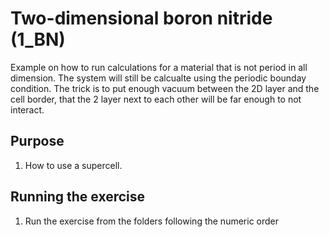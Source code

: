 # Two-dimensional boron nitride (1_BN)
Example on how to run calculations for a material that is not period in all dimension.
The system will still be calcualte using the periodic bounday condition.
The trick is to put enough vacuum between the 2D layer and the cell border, 
that the 2 layer next to each other will be far enough to not interact.

## Purpose
  1. How to use a supercell.

## Running the exercise
  1. Run the exercise from the folders following the numeric order
